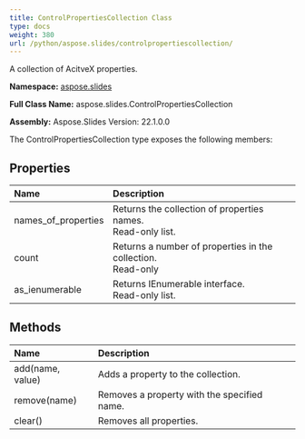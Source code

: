 ```yaml
---
title: ControlPropertiesCollection Class
type: docs
weight: 380
url: /python/aspose.slides/controlpropertiescollection/
---
```


A collection of AcitveX properties.

**Namespace:** [aspose.slides](/python/aspose.slides/)

**Full Class Name:** aspose.slides.ControlPropertiesCollection

**Assembly:**  Aspose.Slides Version: 22.1.0.0

The ControlPropertiesCollection type exposes the following members:
## **Properties**
|**Name**|**Description**|
| :- | :- |
|names_of_properties|Returns the collection of properties names.<br/>            Read-only list.|
|count|Returns a number of properties in the collection.<br/>            Read-only|
|as_ienumerable|Returns IEnumerable interface.<br/>            Read-only list.|
## **Methods**
|**Name**|**Description**|
| :- | :- |
|add(name, value)|Adds a property to the collection.|
|remove(name)|Removes a property with the specified name.|
|clear()|Removes all properties.|
